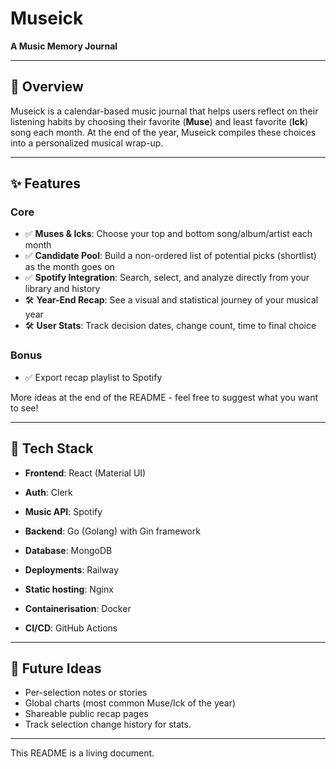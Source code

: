 # Museick

**A Music Memory Journal**

---

## 🧠 Overview
Museick is a calendar-based music journal that helps users reflect on their listening habits by choosing their favorite (**Muse**) and least favorite (**Ick**) song each month. At the end of the year, Museick compiles these choices into a personalized musical wrap-up.

---

## ✨ Features

### Core

- ✅ **Muses & Icks**: Choose your top and bottom song/album/artist each month
- ✅ **Candidate Pool**: Build a non-ordered list of potential picks (shortlist) as the month goes on
- ✅ **Spotify Integration**: Search, select, and analyze directly from your library and history
- 🛠️ **Year-End Recap**: See a visual and statistical journey of your musical year
- 🛠️ **User Stats**: Track decision dates, change count, time to final choice

### Bonus

- ✅ Export recap playlist to Spotify

More ideas at the end of the README - feel free to suggest what you want to see!

---

## 🧱 Tech Stack

- **Frontend**: React (Material UI)
- **Auth**: Clerk
- **Music API**: Spotify
- **Backend**: Go (Golang) with Gin framework
- **Database**: MongoDB

- **Deployments**: Railway
- **Static hosting**: Nginx
- **Containerisation**: Docker
- **CI/CD**: GitHub Actions

---

## 🚧 Future Ideas
- Per-selection notes or stories
- Global charts (most common Muse/Ick of the year)
- Shareable public recap pages
- Track selection change history for stats.

---

This README is a living document.

